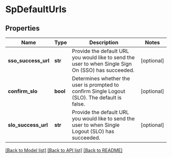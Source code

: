 # SpDefaultUrls

## Properties
Name | Type | Description | Notes
------------ | ------------- | ------------- | -------------
**sso_success_url** | **str** | Provide the default URL you would like to send the user to when Single Sign On (SSO) has succeeded. | [optional] 
**confirm_slo** | **bool** | Determines whether the user is prompted to confirm Single Logout (SLO). The default is false. | [optional] 
**slo_success_url** | **str** | Provide the default URL you would like to send the user to when Single Logout (SLO) has succeeded. | [optional] 

[[Back to Model list]](../README.md#documentation-for-models) [[Back to API list]](../README.md#documentation-for-api-endpoints) [[Back to README]](../README.md)


